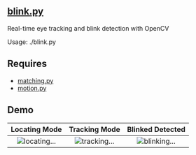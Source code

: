 [blink.py](https://github.com/toopay/area51/blob/master/blink.py)
---------

Real-time eye tracking and blink detection with OpenCV

Usage: ./blink.py

Requires
--------
- [matching.py](https://github.com/toopay/area51/blob/master/matching.py)
- [motion.py](https://github.com/toopay/area51/blob/master/motion.py)

Demo
----
| Locating Mode | Tracking Mode | Blinked Detected |
| :---: | :---: | :---: |
| ![locating...](http://i.imgur.com/Y9VpHMn.png) | ![tracking...](http://i.imgur.com/Y9VpHMn.png) | ![blinking...](http://i.imgur.com/Y9VpHMn.png) |
